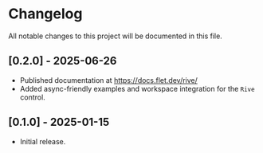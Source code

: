 # Changelog

All notable changes to this project will be documented in this file.

## [0.2.0] - 2025-06-26

- Published documentation at https://docs.flet.dev/rive/
- Added async-friendly examples and workspace integration for the `Rive` control.

## [0.1.0] - 2025-01-15

- Initial release.
